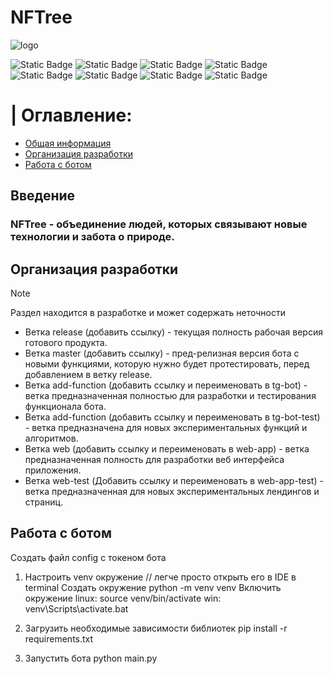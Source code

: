 # NFTree

![logo](https://cdn.discordapp.com/attachments/1023980844731342908/1225743114535309312/NFTree_github.png?ex=66223d3b&is=660fc83b&hm=f18744c5a8253226c62c1063d58dc0395ddd4967b313795693c8787bc0e94902&)

![Static Badge](https://img.shields.io/badge/Python-FFD43B?style=for-the-badge&logo=python&logoColor=blue)
![Static Badge](https://img.shields.io/badge/Sqlite-003B57?style=for-the-badge&logo=sqlite&logoColor=white)
![Static Badge](https://img.shields.io/badge/CSS3-1572B6?style=for-the-badge&logo=css3&logoColor=white)
![Static Badge](https://img.shields.io/badge/HTML5-E34F26?style=for-the-badge&logo=html5&logoColor=white)
![Static Badge](https://img.shields.io/badge/JavaScript-323330?style=for-the-badge&logo=javascript&logoColor=F7DF1E)
![Static Badge](https://img.shields.io/badge/Figma-F24E1E?style=for-the-badge&logo=figma&logoColor=white)
![Static Badge](https://img.shields.io/badge/GitHub-100000?style=for-the-badge&logo=github&logoColor=white)
![Static Badge](https://img.shields.io/badge/GIT-E44C30?style=for-the-badge&logo=git&logoColor=white)


# | Оглавление:

- [Общая информация](#введение)
- [Организация разработки](#организация-разработки)
- [Работа с ботом](#работа-с-ботом)

## Введение

### NFTree - объединение людей, которых связывают новые технологии и забота о природе.

## Организация разработки

> [!NOTE]
> Раздел находится в разработке и может содержать неточности

- Ветка release (добавить ссылку) - текущая полность рабочая версия готового продукта.
- Ветка master (добавить ссылку) - пред-релизная версия бота с новыми функциями, которую нужно будет протестировать, перед добавлением в ветку release.
- Ветка add-function (добавить ссылку и переименовать в tg-bot) - ветка предназначенная полностью для разработки и тестирования функционала бота.
- Ветка add-function (добавить ссылку и переименовать в tg-bot-test) - ветка предназначена для новых экспериментальных функций и алгоритмов.
- Ветка web (добавить ссылку и переименовать в web-app) - ветка предназначенная полность  для разработки веб интерфейса приложения.
- Ветка web-test (Добавить ссылку и переименовать в web-app-test) - ветка предназначенная для новых экспериментальных лендингов и страниц.



## Работа с ботом

Создать файл config с токеном бота

1) Настроить venv окружение // легче просто открыть его в IDE в terminal
Создать окружение
python -m venv venv
Включить окружение
linux: source venv/bin/activate
win: venv\Scripts\activate.bat

2) Загрузить необходимые зависимости библиотек
pip install -r requirements.txt

3) Запустить бота
python main.py
